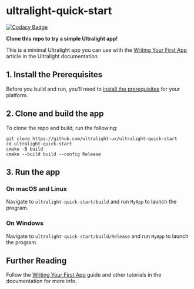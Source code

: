 # ultralight-quick-start

[![Codacy Badge](https://api.codacy.com/project/badge/Grade/ab34642cc3c743949f47d5427bd4018a)](https://app.codacy.com/gh/H-Dickson/COSC345?utm_source=github.com&utm_medium=referral&utm_content=H-Dickson/COSC345&utm_campaign=Badge_Grade)


__Clone this repo to try a simple Ultralight app!__

This is a minimal Ultralight app you can use with the [Writing Your First App](https://docs.ultralig.ht/docs/writing-your-first-app) article in the Ultralight documentation.

## 1. Install the Prerequisites

Before you build and run, you'll need to [install the prerequisites](https://docs.ultralig.ht/docs/installing-prerequisites) for your platform.

## 2. Clone and build the app

To clone the repo and build, run the following:

```shell
git clone https://github.com/ultralight-ux/ultralight-quick-start
cd ultralight-quick-start
cmake -B build
cmake --build build --config Release
```

## 3. Run the app

### On macOS and Linux

Navigate to `ultralight-quick-start/build` and run `MyApp` to launch the program.

### On Windows

Navigate to `ultralight-quick-start/build/Release` and run `MyApp` to launch the program.

## Further Reading

Follow the [Writing Your First App](https://docs.ultralig.ht/docs/writing-your-first-app) guide and other tutorials in the documentation for more info.
